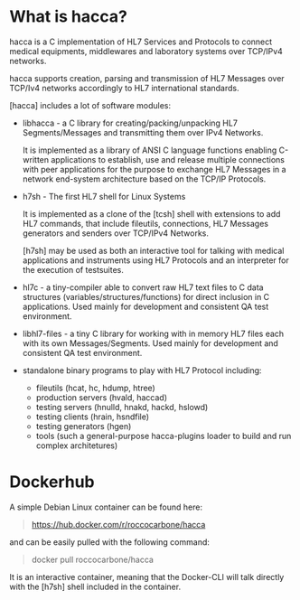 # What is hacca?

hacca is a C implementation of HL7 Services and Protocols to connect medical equipments, middlewares and laboratory systems over TCP/IPv4 networks.

hacca supports creation, parsing and transmission of HL7 Messages over TCP/Iv4 networks accordingly to HL7 international standards.

[hacca] includes a lot of software modules:

 * libhacca - a C library for creating/packing/unpacking HL7 Segments/Messages and transmitting them over IPv4 Networks.

   It is implemented as a library of ANSI C language functions enabling C-written applications to establish, use and release multiple connections
   with peer applications for the purpose to exchange HL7 Messages in a network end-system architecture based on the TCP/IP Protocols.


 * h7sh - The first HL7 shell for Linux Systems

   It is implemented as a clone of the [tcsh] shell with extensions to add HL7 commands, that include fileutils, connections, HL7 Messages generators and senders over TCP/IPv4 Networks.

   [h7sh] may be used as both an interactive tool for talking with medical applications and instruments using HL7 Protocols and an interpreter for the execution of testsuites.


 * hl7c - a tiny-compiler able to convert raw HL7 text files to C data structures (variables/structures/functions) for direct inclusion in C applications.
   Used mainly for development and consistent QA test environment.


 * libhl7-files - a tiny C library for working with in memory HL7 files each with its own Messages/Segments.
   Used mainly for development and consistent QA test environment.


 * standalone binary programs to play with HL7 Protocol including:
   - fileutils          (hcat, hc, hdump, htree)
   - production servers (hvald, haccad)
   - testing servers    (hnulld, hnakd, hackd, hslowd)
   - testing clients    (hrain, hsndfile)
   - testing generators (hgen)
   - tools              (such a general-purpose hacca-plugins loader to build and run complex architetures)

# Dockerhub
A simple Debian Linux container can be found here:
> https://hub.docker.com/r/roccocarbone/hacca

and can be easily pulled with the following command:
> docker pull roccocarbone/hacca

It is an interactive container, meaning that the Docker-CLI will talk directly with the [h7sh] shell included in the container.
